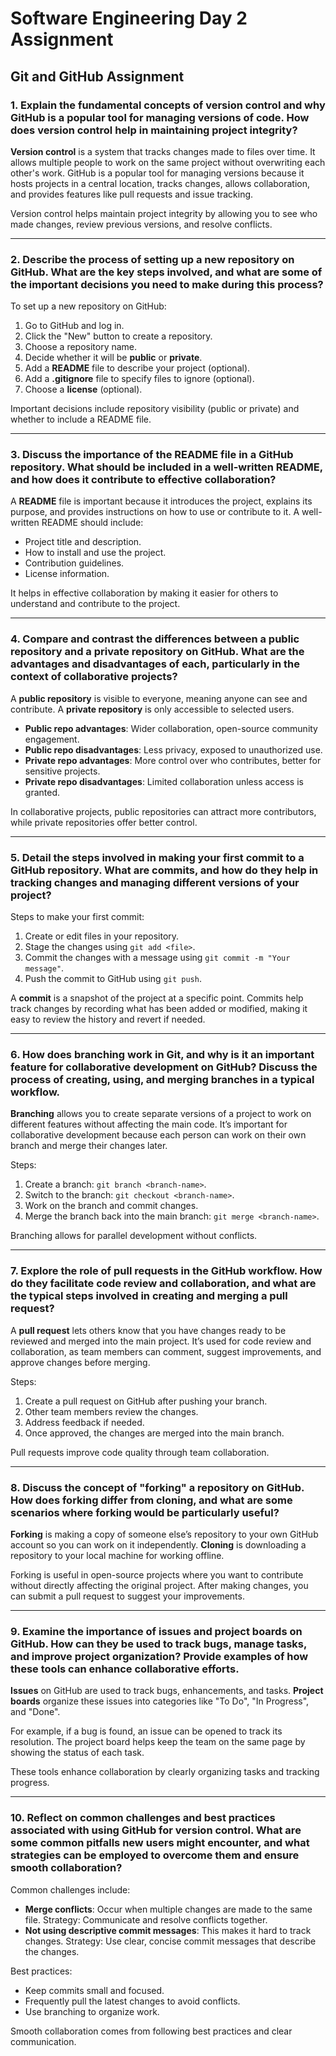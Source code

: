 # Software Engineering Day 2 Assignment

## Git and GitHub Assignment

### 1. Explain the fundamental concepts of version control and why GitHub is a popular tool for managing versions of code. How does version control help in maintaining project integrity?

**Version control** is a system that tracks changes made to files over time. It allows multiple people to work on the same project without overwriting each other's work. GitHub is a popular tool for managing versions because it hosts projects in a central location, tracks changes, allows collaboration, and provides features like pull requests and issue tracking. 

Version control helps maintain project integrity by allowing you to see who made changes, review previous versions, and resolve conflicts.

---

### 2. Describe the process of setting up a new repository on GitHub. What are the key steps involved, and what are some of the important decisions you need to make during this process?

To set up a new repository on GitHub:
1. Go to GitHub and log in.
2. Click the "New" button to create a repository.
3. Choose a repository name.
4. Decide whether it will be **public** or **private**.
5. Add a **README** file to describe your project (optional).
6. Add a **.gitignore** file to specify files to ignore (optional).
7. Choose a **license** (optional).

Important decisions include repository visibility (public or private) and whether to include a README file.

---

### 3. Discuss the importance of the README file in a GitHub repository. What should be included in a well-written README, and how does it contribute to effective collaboration?

A **README** file is important because it introduces the project, explains its purpose, and provides instructions on how to use or contribute to it. A well-written README should include:
- Project title and description.
- How to install and use the project.
- Contribution guidelines.
- License information.

It helps in effective collaboration by making it easier for others to understand and contribute to the project.

---

### 4. Compare and contrast the differences between a public repository and a private repository on GitHub. What are the advantages and disadvantages of each, particularly in the context of collaborative projects?

A **public repository** is visible to everyone, meaning anyone can see and contribute. A **private repository** is only accessible to selected users.

- **Public repo advantages**: Wider collaboration, open-source community engagement.
- **Public repo disadvantages**: Less privacy, exposed to unauthorized use.
- **Private repo advantages**: More control over who contributes, better for sensitive projects.
- **Private repo disadvantages**: Limited collaboration unless access is granted.

In collaborative projects, public repositories can attract more contributors, while private repositories offer better control.

---

### 5. Detail the steps involved in making your first commit to a GitHub repository. What are commits, and how do they help in tracking changes and managing different versions of your project?

Steps to make your first commit:
1. Create or edit files in your repository.
2. Stage the changes using `git add <file>`.
3. Commit the changes with a message using `git commit -m "Your message"`.
4. Push the commit to GitHub using `git push`.

A **commit** is a snapshot of the project at a specific point. Commits help track changes by recording what has been added or modified, making it easy to review the history and revert if needed.

---

### 6. How does branching work in Git, and why is it an important feature for collaborative development on GitHub? Discuss the process of creating, using, and merging branches in a typical workflow.

**Branching** allows you to create separate versions of a project to work on different features without affecting the main code. It’s important for collaborative development because each person can work on their own branch and merge their changes later.

Steps:
1. Create a branch: `git branch <branch-name>`.
2. Switch to the branch: `git checkout <branch-name>`.
3. Work on the branch and commit changes.
4. Merge the branch back into the main branch: `git merge <branch-name>`.

Branching allows for parallel development without conflicts.

---

### 7. Explore the role of pull requests in the GitHub workflow. How do they facilitate code review and collaboration, and what are the typical steps involved in creating and merging a pull request?

A **pull request** lets others know that you have changes ready to be reviewed and merged into the main project. It’s used for code review and collaboration, as team members can comment, suggest improvements, and approve changes before merging.

Steps:
1. Create a pull request on GitHub after pushing your branch.
2. Other team members review the changes.
3. Address feedback if needed.
4. Once approved, the changes are merged into the main branch.

Pull requests improve code quality through team collaboration.

---

### 8. Discuss the concept of "forking" a repository on GitHub. How does forking differ from cloning, and what are some scenarios where forking would be particularly useful?

**Forking** is making a copy of someone else’s repository to your own GitHub account so you can work on it independently. **Cloning** is downloading a repository to your local machine for working offline.

Forking is useful in open-source projects where you want to contribute without directly affecting the original project. After making changes, you can submit a pull request to suggest your improvements.

---

### 9. Examine the importance of issues and project boards on GitHub. How can they be used to track bugs, manage tasks, and improve project organization? Provide examples of how these tools can enhance collaborative efforts.

**Issues** on GitHub are used to track bugs, enhancements, and tasks. **Project boards** organize these issues into categories like "To Do", "In Progress", and "Done".

For example, if a bug is found, an issue can be opened to track its resolution. The project board helps keep the team on the same page by showing the status of each task.

These tools enhance collaboration by clearly organizing tasks and tracking progress.

---

### 10. Reflect on common challenges and best practices associated with using GitHub for version control. What are some common pitfalls new users might encounter, and what strategies can be employed to overcome them and ensure smooth collaboration?

Common challenges include:
- **Merge conflicts**: Occur when multiple changes are made to the same file. Strategy: Communicate and resolve conflicts together.
- **Not using descriptive commit messages**: This makes it hard to track changes. Strategy: Use clear, concise commit messages that describe the changes.

Best practices:
- Keep commits small and focused.
- Frequently pull the latest changes to avoid conflicts.
- Use branching to organize work.

Smooth collaboration comes from following best practices and clear communication.
